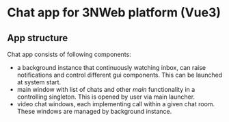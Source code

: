 # Chat app for 3NWeb platform (Vue3)

## App structure

Chat app consists of following components:
- a background instance that continuously watching inbox, can raise notifications and control different gui components. This can be launched at system start.
- main window with list of chats and other *main* functionality in a controlling singleton. This is opened by user via main launcher.
- video chat windows, each implementing call within a given chat room. These windows are managed by background instance.
